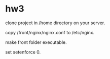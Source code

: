 # hw3

clone project in /home directory on your server.

copy /front/nginx/nginx.conf to /etc/nginx.

make front folder executable.

set setenforce 0.
